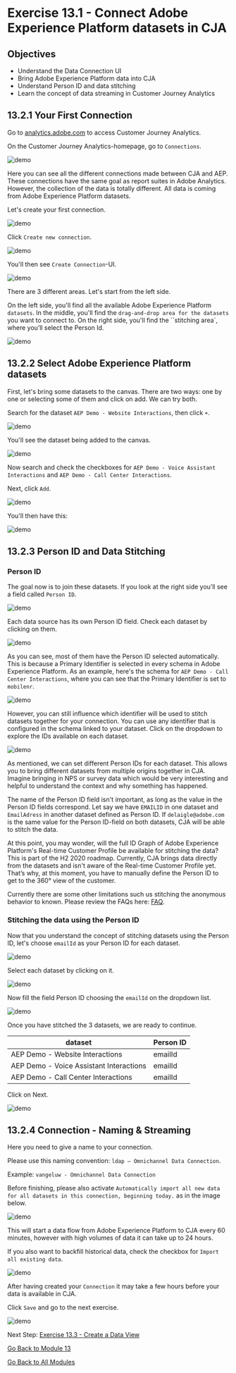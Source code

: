 # Exercise 13.1 - Connect Adobe Experience Platform datasets in CJA

## Objectives

- Understand the Data Connection UI
- Bring Adobe Experience Platform data into CJA
- Understand Person ID and data stitching
- Learn the concept of data streaming in Customer Journey Analytics

## 13.2.1 Your First Connection

Go to [analytics.adobe.com](https://analytics.adobe.com) to access Customer Journey Analytics.

On the Customer Journey Analytics-homepage, go to ``Connections``.

![demo](./images/cja2.png)

Here you can see all the different connections made between CJA and AEP. These connections have the same goal as report suites in Adobe Analytics. However, the collection of the data is totally different. All data is coming from Adobe Experience Platform datasets.

Let's create your first connection.

![demo](./images/cja3.png)

Click ``Create new connection``.

![demo](./images/cja4.png)

You'll then see ``Create Connection``-UI.

![demo](./images/cja5.png)

There are 3 different areas. Let's start from the left side.

On the left side, you'll find all the available Adobe Experience Platform ``datasets``.
In the middle, you'll find the ``drag-and-drop area for the datasets`` you want to connect to.
On the right side, you'll find the ``stitching area`, where you’ll select the Person Id.

![demo](./images/cja6.png)

## 13.2.2 Select Adobe Experience Platform datasets

First, let's bring some datasets to the canvas. There are two ways: one by one or selecting some of them and click on add. We can try both.

Search for the dataset ``AEP Demo - Website Interactions``, then click ``+``.

![demo](./images/cja7.png)

You'll see the dataset being added to the canvas.

![demo](./images/cja8.png)

Now search and check the checkboxes for ``AEP Demo - Voice Assistant Interactions`` and ``AEP Demo - Call Center Interactions``.

Next, click ``Add``.

![demo](./images/cja9.png)

You'll then have this:

![demo](./images/cja10.png)

## 13.2.3 Person ID and Data Stitching

### Person ID

The goal now is to join these datasets. If you look at the right side you’ll see a field called ``Person ID``.

![demo](./images/cja11.png)

Each data source has its own Person ID field. Check each dataset by clicking on them.

![demo](./images/cja12.png)

As you can see, most of them have the Person ID selected automatically. This is because a Primary Identifier is selected in every schema in Adobe Experience Platform. As an example, here's the schema for ``AEP Demo - Call Center Interactions``, where you can see that the Primary Identifier is set to ``mobilenr``.

![demo](./images/cja13.png)

However, you can still influence which identifier will be used to stitch datasets together for your connection. You can use any identifier that is configured in the schema linked to your dataset. Click on the dropdown to explore the IDs available on each dataset.

![demo](./images/cja14.png)

As mentioned, we can set different Person IDs for each dataset. This allows you to bring different datasets from multiple origins together in CJA. Imagine bringing in NPS or survey data which would be very interesting and helpful to understand the context and why something has happened.

The name of the Person ID field isn't important, as long as the value in the Person ID fields correspond. Let say we have ``EMAILID`` in one dataset and ``EmailAdress`` in another dataset defined as Person ID. If ``delaigle@adobe.com`` is the same value for the Person ID-field on both datasets, CJA will be able to stitch the data.

At this point, you may wonder, will the full ID Graph of Adobe Experience Platform's Real-time Customer Profile be available for stitching the data? This is part of the H2 2020 roadmap.
Currently, CJA brings data directly from the datasets and isn't aware of the Real-time Customer Profile yet. That’s why, at this moment, you have to manually define the Person ID to get to the 360° view of the customer.

Currently there are some other limitations such us stitching the anonymous behavior to known. Please review the FAQs here: [FAQ](https://docs.adobe.com/content/help/en/analytics-platform/using/cja-overview/cja-faq.html).

### Stitching the data using the Person ID

Now that you understand the concept of stitching datasets using the Person ID, let's choose ``emailId`` as your Person ID for each dataset.

![demo](./images/cja15.png)

Select each dataset by clicking on it.

![demo](./images/cja12.png)

Now fill the field Person ID choosing the ``emailId`` on the dropdown list.

![demo](./images/cja17.png)

Once you have stitched the 3 datasets, we are ready to continue.

|  dataset       | Person ID      |
| ----------------- |-------------|
| AEP Demo - Website Interactions | emailId         |
| AEP Demo - Voice Assistant Interactions | emailId          |
| AEP Demo - Call Center Interactions | emailId         |

Click on Next.

![demo](./images/cja16.png)

## 13.2.4 Connection - Naming & Streaming

Here you need to give a name to your connection.

Please use this naming convention: ``ldap – Omnichannel Data Connection``.

Example: ``vangeluw - Omnichannel Data Connection``

Before finishing, please also activate ``Automatically import all new data for all datasets in this connection, beginning today.`` as in the image below.

![demo](./images/cja19.png)

This will start a data flow from Adobe Experience Platform to CJA every 60 minutes, however with high volumes of data it can take up to 24 hours.

If you also want to backfill historical data, check the checkbox for ``Import all existing data``.

![demo](./images/cja20.png)

After having created your ``Connection`` it may take a few hours before your data is available in CJA.

Click ``Save`` and go to the next exercise.

![demo](./images/cjasave.png)

Next Step: [Exercise 13.3 - Create a Data View](./ex3.md)

[Go Back to Module 13](./README.md)

[Go Back to All Modules](./../../README.md)
